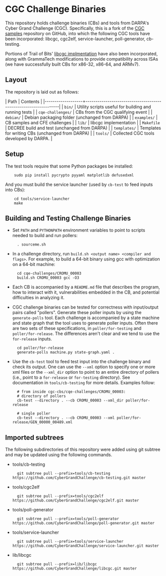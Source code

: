 # CGC Challenge Binaries

This repository holds challenge binaries (CBs) and tools from DARPA's
Cyber Grand Challenge (CGC).  Specifically, this is a fork of the
[CGC samples](https://github.com/CyberGrandChallenge/samples/)
repository on GitHub, into which the following CGC tools have been
incorporated: libcgc, cgc2elf, service-launcher, poll-generator,
cb-testing. 

Portions of Trail of Bits' [libcgc implmentation](https://github.com/trailofbits/cb-multios/tree/master/include) have also been incorporated,
along with GrammaTech modifications to provide compatibility across ISAs
(we have successfully built CBs for x86-32, x86-64, and ARMv7).

## Layout

The repository is laid out as follows:

| Path              | Contents                                                        |
|-------------------+-----------------------------------------------------------------|
| `bin/`            | Utility scripts useful for building and running tests           |
| `cqe-challenges/` | CBs from the CGC qualifying event                               |
| `debian/`         | Debian packaging folder (unchanged from DARPA)                  |
| `examples/`       | CB samples and CFE challenges                                   |
| `lib/`            | libcgc implementation                                           |
| `Makefile`        | DECREE build and test (unchanged from DARPA)                    |
| `templates/`      | Templates for writing CBs (unchanged from DARPA)                |
| `tools/`          | Collected CGC tools developed by DARPA.                         |

## Setup

The test tools require that some Python packages be installed:

        sudo pip install pycrypto pyyaml matplotlib defusedxml

And you must build the service launcher (used by `cb-test` to feed inputs into CBs):

        cd tools/service-launcher
        make

## Building and Testing Challenge Binaries

- Set `PATH` and `PYTHONPATH` environment variables to point to scripts needed 
  to build and run pollers:

        . sourceme.sh

- In a challenge directory, run `build.sh <output name> <compiler and flags>`. 
  For example, to build a 64-bit binary using gcc with optimization on a 64-bit machine:

        cd cqe-challenges/CROMU_00003
        build.sh CROMU_00003 gcc -O3

- Each CB is accompanied by a `README.md` file that describes the program, how
  to interact with it, vulnerabilities embedded in the CB, and potential 
  difficulties in analyzing it.

- CGC challenge binaries can be tested for correctness with input/output pairs
  called "pollers". Generate these poller inputs by using the `generate-polls`
  tool. Each challenge is accompanied by a state machine and state graph
  that the tool uses to generate poller inputs. Often there are two sets of
  these specifications, in `poller/for-testing` and `poller/for-release`. The
  differences aren't clear and we tend to use the `for-release` inputs.

        cd poller/for-release
        generate-polls machine.py state-graph.yaml .

- Use the `cb-test` tool to feed test input into the challenge binary and check
  its output. One can use the `--xml` option to specify one or more xml files
  or the `--xml_dir` option to point to an entire directory of pollers (i.e., 
  point to a `for-release` or `for-testing` directory). See documentation in
  `tools/cb-testing` for more details. Examples follow:

        # from inside cgc-cbs/cqe-challenges/CROMU_00003:
        # directory of pollers
        cb-test --directory . --cb CROMU_00003 --xml_dir poller/for-release

        # single poller
        cb-test --directory . --cb CROMU_00003 --xml poller/for-release/GEN_00000_00489.xml

## Imported subtrees

The following subdirectories of this repository were added using git
subtree and may be updated using the following commands.

- tools/cb-testing

        git subtree pull --prefix=tools/cb-testing https://github.com/CyberGrandChallenge/cb-testing.git master

- tools/cgc2elf

        git subtree pull --prefix=tools/cgc2elf https://github.com/CyberGrandChallenge/cgc2elf.git master

- tools/poll-generator

        git subtree pull --prefix=tools/poll-generator https://github.com/CyberGrandChallenge/poll-generator.git master

- tools/service-launcher

        git subtree pull --prefix=tools/service-launcher https://github.com/CyberGrandChallenge/service-launcher.git master

- lib/libcgc

        git subtree pull --prefix=lib/libcgc https://github.com/CyberGrandChallenge/libcgc.git master
